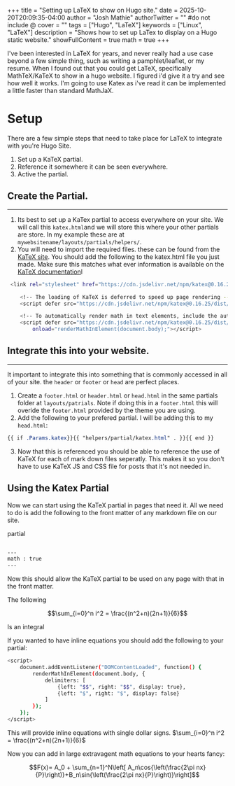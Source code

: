 +++
title = "Setting up LaTeX to show on Hugo site."
date = 2025-10-20T20:09:35-04:00
author = "Josh Mathie"
authorTwitter = "" #do not include @
cover = ""
tags = ["Hugo", "LaTeX"]
keywords = ["Linux", "LaTeX"]
description = "Shows how to set up LaTex to display on a Hugo static website."
showFullContent = true
math = true
+++

I've been interested in LaTeX for years, and never really had a use case beyond
a few simple thing, such as writing a pamphlet/leaflet, or my resume. When I
found out that you could get LaTeX, specifically MathTeX/KaTeX to show in a hugo
website. I figured i'd give it a try and see how well it works. I'm going to use
Katex as i've read it can be implemented a little faster than standard MathJaX. 

# Setup

There are a few simple steps that need to take place for LaTeX to integrate
with you're Hugo Site.


1. Set up a KaTeX partial.
2. Reference it somewhere it can be seen everywhere.
3. Active the partial.

## Create the Partial.
---

1. Its best to set up a KaTex partial to access everywhere on your site. We will call
   this `katex.html`and we will store this where your other partials are store. In my example
   these are at `mywebsitename/layouts/partials/helpers/`.
2. You will need to import the required files. these can be found from the
   [KaTeX site](https://katex.org/docs/browser.html). You should add the
   following to the katex.html file you just made. Make sure this matches what
   ever information is available on the [KaTeX documentation](https://katex.org/docs/browser.htm)l

``` bash
 <link rel="stylesheet" href="https://cdn.jsdelivr.net/npm/katex@0.16.25/dist/katex.min.css" integrity="sha384-WcoG4HRXMzYzfCgiyfrySxx90XSl2rxY5mnVY5TwtWE6KLrArNKn0T/mOgNL0Mmi" crossorigin="anonymous">

    <!-- The loading of KaTeX is deferred to speed up page rendering -->
    <script defer src="https://cdn.jsdelivr.net/npm/katex@0.16.25/dist/katex.min.js" integrity="sha384-J+9dG2KMoiR9hqcFao0IBLwxt6zpcyN68IgwzsCSkbreXUjmNVRhPFTssqdSGjwQ" crossorigin="anonymous"></script>

    <!-- To automatically render math in text elements, include the auto-render extension: -->
    <script defer src="https://cdn.jsdelivr.net/npm/katex@0.16.25/dist/contrib/auto-render.min.js" integrity="sha384-hCXGrW6PitJEwbkoStFjeJxv+fSOOQKOPbJxSfM6G5sWZjAyWhXiTIIAmQqnlLlh" crossorigin="anonymous"
        onload="renderMathInElement(document.body);"></script>

```

## Integrate this into your website.
---

It important to integrate this into something that is commonly accessed in all
of your site. the ```header``` or ```footer``` or ```head``` are perfect places.

1. Create a ```footer.html``` or ```header.html``` or ```head.html``` in the same partials folder
   at ```layouts/patrials```. Note if doing this in a ```footer.html``` this
   will overide the ```footer.html``` provided by the theme you are using.
2. Add the following to your prefered partial. I will be adding this to my
   ```head.html```:

```css
{{ if .Params.katex}}{{ "helpers/partial/katex.html" . }}{{ end }}
```

3. Now that this is referenced you should be able to reference the use of KaTeX
   for each of mark down files seperatly. This makes it so you don't have to
   use KaTeX JS and CSS file for posts that it's not needed in.

## Using the Katex Partial

Now we can start using the KaTeX partial in pages that need it. All we need to
do is add the following to the front matter of any markdown file on our site.

partial
```bash

---
math : true 
---

```

Now this should allow the KaTeX partial to be used on any page with that in the
front matter. 

The following

$$\sum_{i=0}^n i^2 = \frac{(n^2+n)(2n+1)}{6}$$

Is an integral

If you wanted to have inline equations you should add the following to your
partial: 

```bash
<script>
    document.addEventListener("DOMContentLoaded", function() {
        renderMathInElement(document.body, {
            delimiters: [
                {left: "$$", right: "$$", display: true},
                {left: "$", right: "$", display: false}
            ]
        });
    });
</script>

```

This will provide inline equations with single dollar signs. $\sum_{i=0}^n i^2 = \frac{(n^2+n)(2n+1)}{6}$

Now you can add in large extravagent math equations to your hearts fancy:

$$F(x)= A_0 + \sum_{n=1}^N\left[ A_n\cos{\left(\frac{2\pi nx}{P}\right)}+B_n\sin{\left(\frac{2\pi nx}{P}\right)}\right]$$

